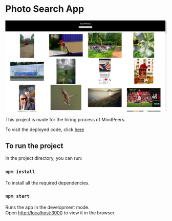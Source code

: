 # Photo Search App

![Photo Search App Image](photo-search.png)

This project is made for the hiring process of MindPeers.

To visit the deployed code, click [here](https://search-photo-liart.vercel.app/)

## To run the project

In the project directory, you can run:

### `npm install`

To install all the required dependencies.

### `npm start`

Runs the app in the development mode.\
Open [http://localhost:3000](http://localhost:3000) to view it in the browser.

